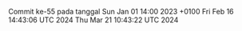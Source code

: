 Commit ke-55 pada tanggal Sun Jan 01 14:00 2023 +0100
Fri Feb 16 14:43:06 UTC 2024
Thu Mar 21 10:43:22 UTC 2024
